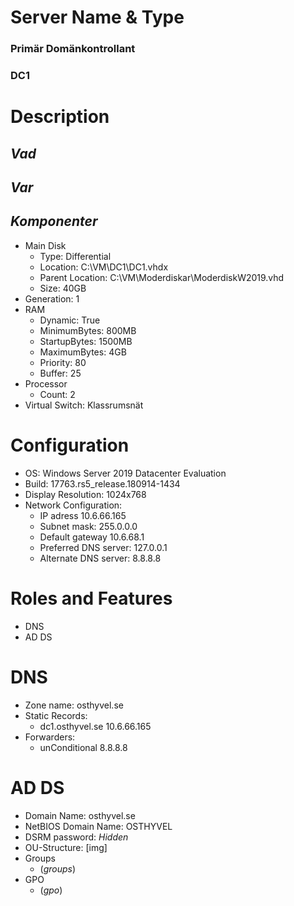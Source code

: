 # Server Name & Type
### Primär Domänkontrollant
### DC1

# Description
## *Vad* <!-- Virtuell -->
## *Var*
## *Komponenter*
* Main Disk
  - Type: Differential
  - Location: C:\VM\DC1\DC1.vhdx
  - Parent Location: C:\VM\Moderdiskar\ModerdiskW2019.vhd
  - Size: 40GB
* Generation: 1
* RAM
  - Dynamic: True
  - MinimumBytes: 800MB
  - StartupBytes: 1500MB 
  - MaximumBytes: 4GB
  - Priority: 80
  - Buffer: 25
* Processor
  - Count: 2
* Virtual Switch: Klassrumsnät

# Configuration
* OS: Windows Server 2019 Datacenter Evaluation
* Build: 17763.rs5_release.180914-1434
* Display Resolution: 1024x768
* Network Configuration:
  - IP adress 10.6.66.165
  - Subnet mask: 255.0.0.0
  - Default gateway 10.6.68.1
  - Preferred DNS server: 127.0.0.1
  - Alternate DNS server: 8.8.8.8
<!-- * Windows Update Configuration -->
<!-- * Remote Access Configuration -->
<!-- * Local Configuration -->

# Roles and Features
* DNS
* AD DS

# DNS
* Zone name: osthyvel.se
* Static Records:
  - dc1.osthyvel.se         10.6.66.165
* Forwarders:
  - unConditional           8.8.8.8

# AD DS
* Domain Name: osthyvel.se
* NetBIOS Domain Name: OSTHYVEL
* DSRM password: *Hidden*
* OU-Structure:
[img]
* Groups
  - (*groups*)
* GPO
  - (*gpo*)

